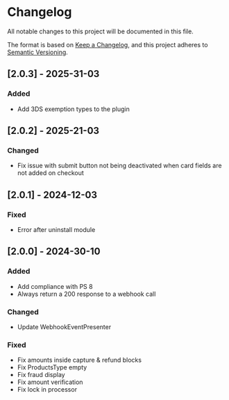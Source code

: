 # Changelog
All notable changes to this project will be documented in this file.

The format is based on [Keep a Changelog](https://keepachangelog.com/en/1.0.0/),
and this project adheres to [Semantic Versioning](https://semver.org/spec/v2.0.0.html).

## [2.0.3] - 2025-31-03
### Added
- Add 3DS exemption types to the plugin

## [2.0.2] - 2025-21-03
### Changed
- Fix issue with submit button not being deactivated when card fields are not added on checkout

## [2.0.1] - 2024-12-03
### Fixed

- Error after uninstall module 

## [2.0.0] - 2024-30-10
### Added

- Add compliance with PS 8
- Always return a 200 response to a webhook call

### Changed
- Update WebhookEventPresenter

### Fixed

- Fix amounts inside capture & refund blocks
- Fix ProductsType empty 
- Fix fraud display
- Fix amount verification
- Fix lock in processor
